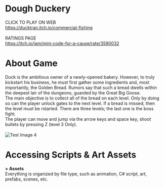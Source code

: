 # Dough Duckery
CLICK TO PLAY ON WEB<br>
https://ducktran.itch.io/commercial-fishing <br><br>
RATINGS PAGE <br>
https://itch.io/jam/mini-code-for-a-cause/rate/3590032
<br>
# About Game
Duck is the ambitious owner of a newly-opened bakery. However, to truly kickstart his business, he must first gather some ingredients and, most importantly, the Golden Bread. Rumors say that such a bread dwells within the deepest lair of the dungeons, guarded by the Great Big Goose. <br>
The main objective is to collect all of the bread on each level. Only by doing so can the player unlock gates to the next level. If a bread is missed, then the level must be rstarted. There are three levels; the last one is the boss fight. <br>
The player can move and jump via the arrow keys and space key, shoot bullets by pressing Z (level 3 Only). <br>
<br>
![Test Image 4](https://img.itch.zone/aW1nLzIxMjM3MzgyLnBuZw==/315x250%23c/EMZsxQ.png)
<br>
# Accessing Scripts & Art Assets
**> Assets** <br>
Everything is organized by file type, such as animation, C# script, art, prefabs, scenes, etc.
